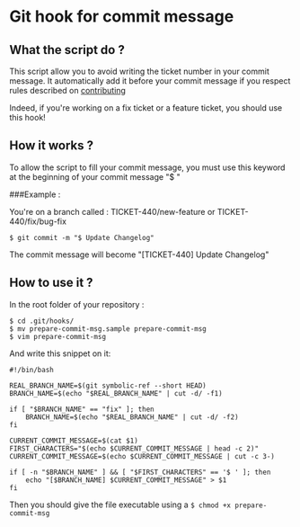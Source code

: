 # Git hook for commit message

## What the script do ?

This script allow you to avoid writing the ticket number in your commit message.
It automatically add it before your commit message if you respect rules described on [contributing](../.github/CONTRIBUTING.md)

Indeed, if you're working on a fix ticket or a feature ticket, you should use this hook!

## How it works ?

To allow the script to fill your commit message, you must use this keyword at the beginning of your commit message "$ "

###Example : 

You're on a branch called : TICKET-440/new-feature or TICKET-440/fix/bug-fix

    $ git commit -m "$ Update Changelog"

The commit message will become "[TICKET-440] Update Changelog"

## How to use it ?

In the root folder of your repository :
    
    $ cd .git/hooks/
    $ mv prepare-commit-msg.sample prepare-commit-msg
    $ vim prepare-commit-msg

And write this snippet on it:

    #!/bin/bash
    
    REAL_BRANCH_NAME=$(git symbolic-ref --short HEAD)
    BRANCH_NAME=$(echo "$REAL_BRANCH_NAME" | cut -d/ -f1)
    
    if [ "$BRANCH_NAME" == "fix" ]; then
        BRANCH_NAME=$(echo "$REAL_BRANCH_NAME" | cut -d/ -f2)
    fi
    
    CURRENT_COMMIT_MESSAGE=$(cat $1)
    FIRST_CHARACTERS="$(echo $CURRENT_COMMIT_MESSAGE | head -c 2)"
    CURRENT_COMMIT_MESSAGE=$(echo $CURRENT_COMMIT_MESSAGE | cut -c 3-)
    
    if [ -n "$BRANCH_NAME" ] && [ "$FIRST_CHARACTERS" == '$ ' ]; then
        echo "[$BRANCH_NAME] $CURRENT_COMMIT_MESSAGE" > $1
    fi
    
Then you should give the file executable using a ```$ chmod +x prepare-commit-msg```